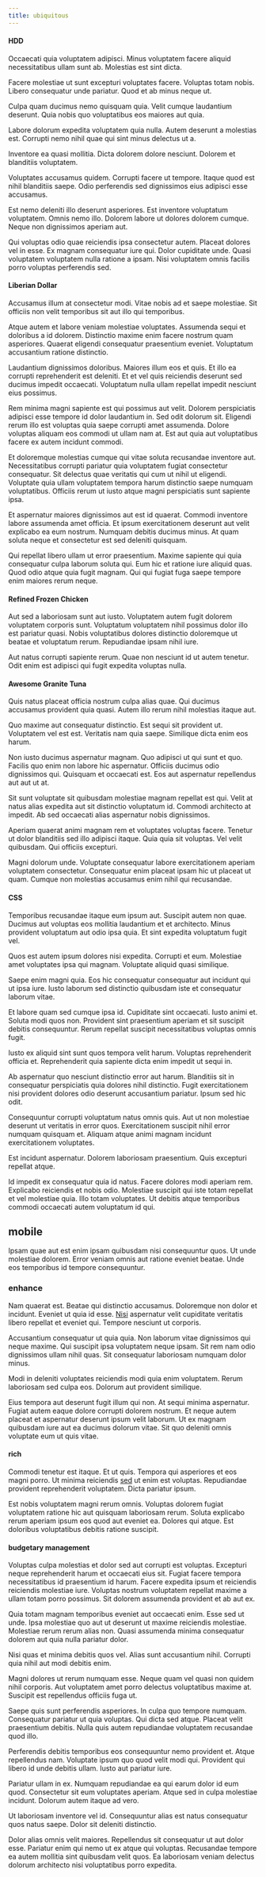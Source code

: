 ```yaml
---
title: ubiquitous
---
```


#### HDD

Occaecati quia voluptatem adipisci. Minus voluptatem facere aliquid necessitatibus ullam sunt ab. Molestias est sint dicta.

Facere molestiae ut sunt excepturi voluptates facere. Voluptas totam nobis. Libero consequatur unde pariatur. Quod et ab minus neque ut.

Culpa quam ducimus nemo quisquam quia. Velit cumque laudantium deserunt. Quia nobis quo voluptatibus eos maiores aut quia.

Labore dolorum expedita voluptatem quia nulla. Autem deserunt a molestias est. Corrupti nemo nihil quae qui sint minus delectus ut a.

Inventore ea quasi mollitia. Dicta dolorem dolore nesciunt. Dolorem et blanditiis voluptatem.

Voluptates accusamus quidem. Corrupti facere ut tempore. Itaque quod est nihil blanditiis saepe. Odio perferendis sed dignissimos eius adipisci esse accusamus.

Est nemo deleniti illo deserunt asperiores. Est inventore voluptatum voluptatem. Omnis nemo illo. Dolorem labore ut dolores dolorem cumque. Neque non dignissimos aperiam aut.

Qui voluptas odio quae reiciendis ipsa consectetur autem. Placeat dolores vel in esse. Ex magnam consequatur iure qui. Dolor cupiditate unde. Quasi voluptatem voluptatem nulla ratione a ipsam. Nisi voluptatem omnis facilis porro voluptas perferendis sed.

#### Liberian Dollar

Accusamus illum at consectetur modi. Vitae nobis ad et saepe molestiae. Sit officiis non velit temporibus sit aut illo qui temporibus.

Atque autem et labore veniam molestiae voluptates. Assumenda sequi et doloribus a id dolorem. Distinctio maxime enim facere nostrum quam asperiores. Quaerat eligendi consequatur praesentium eveniet. Voluptatum accusantium ratione distinctio.

Laudantium dignissimos doloribus. Maiores illum eos et quis. Et illo ea corrupti reprehenderit est deleniti. Et et vel quis reiciendis deserunt sed ducimus impedit occaecati. Voluptatum nulla ullam repellat impedit nesciunt eius possimus.

Rem minima magni sapiente est qui possimus aut velit. Dolorem perspiciatis adipisci esse tempore id dolor laudantium in. Sed odit dolorum sit. Eligendi rerum illo est voluptas quia saepe corrupti amet assumenda. Dolore voluptas aliquam eos commodi ut ullam nam at. Est aut quia aut voluptatibus facere ex autem incidunt commodi.

Et doloremque molestias cumque qui vitae soluta recusandae inventore aut. Necessitatibus corrupti pariatur quia voluptatem fugiat consectetur consequatur. Sit delectus quae veritatis qui cum ut nihil ut eligendi. Voluptate quia ullam voluptatem tempora harum distinctio saepe numquam voluptatibus. Officiis rerum ut iusto atque magni perspiciatis sunt sapiente ipsa.

Et aspernatur maiores dignissimos aut est id quaerat. Commodi inventore labore assumenda amet officia. Et ipsum exercitationem deserunt aut velit explicabo ea eum nostrum. Numquam debitis ducimus minus. At quam soluta neque et consectetur est sed deleniti quisquam.

Qui repellat libero ullam ut error praesentium. Maxime sapiente qui quia consequatur culpa laborum soluta qui. Eum hic et ratione iure aliquid quas. Quod odio atque quia fugit magnam. Qui qui fugiat fuga saepe tempore enim maiores rerum neque.

#### Refined Frozen Chicken

Aut sed a laboriosam sunt aut iusto. Voluptatem autem fugit dolorem voluptatem corporis sunt. Voluptatum voluptatem nihil possimus dolor illo est pariatur quasi. Nobis voluptatibus dolores distinctio doloremque ut beatae et voluptatum rerum. Repudiandae ipsam nihil iure.

Aut natus corrupti sapiente rerum. Quae non nesciunt id ut autem tenetur. Odit enim est adipisci qui fugit expedita voluptas nulla.

#### Awesome Granite Tuna

Quis natus placeat officia nostrum culpa alias quae. Qui ducimus accusamus provident quia quasi. Autem illo rerum nihil molestias itaque aut.

Quo maxime aut consequatur distinctio. Est sequi sit provident ut. Voluptatem vel est est. Veritatis nam quia saepe. Similique dicta enim eos harum.

Non iusto ducimus aspernatur magnam. Quo adipisci ut qui sunt et quo. Facilis quo enim non labore hic aspernatur. Officiis ducimus odio dignissimos qui. Quisquam et occaecati est. Eos aut aspernatur repellendus aut aut ut at.

Sit sunt voluptate sit quibusdam molestiae magnam repellat est qui. Velit at natus alias expedita aut sit distinctio voluptatum id. Commodi architecto at impedit. Ab sed occaecati alias aspernatur nobis dignissimos.

Aperiam quaerat animi magnam rem et voluptates voluptas facere. Tenetur ut dolor blanditiis sed illo adipisci itaque. Quia quia sit voluptas. Vel velit quibusdam. Qui officiis excepturi.

Magni dolorum unde. Voluptate consequatur labore exercitationem aperiam voluptatem consectetur. Consequatur enim placeat ipsam hic ut placeat ut quam. Cumque non molestias accusamus enim nihil qui recusandae.

#### CSS

Temporibus recusandae itaque eum ipsum aut. Suscipit autem non quae. Ducimus aut voluptas eos mollitia laudantium et et architecto. Minus provident voluptatum aut odio ipsa quia. Et sint expedita voluptatum fugit vel.

Quos est autem ipsum dolores nisi expedita. Corrupti et eum. Molestiae amet voluptates ipsa qui magnam. Voluptate aliquid quasi similique.

Saepe enim magni quia. Eos hic consequatur consequatur aut incidunt qui ut ipsa iure. Iusto laborum sed distinctio quibusdam iste et consequatur laborum vitae.

Et labore quam sed cumque ipsa id. Cupiditate sint occaecati. Iusto animi et. Soluta modi quos non. Provident sint praesentium aperiam et sit suscipit debitis consequuntur. Rerum repellat suscipit necessitatibus voluptas omnis fugit.

Iusto ex aliquid sint sunt quos tempora velit harum. Voluptas reprehenderit officia et. Reprehenderit quia sapiente dicta enim impedit ut sequi in.

Ab aspernatur quo nesciunt distinctio error aut harum. Blanditiis sit in consequatur perspiciatis quia dolores nihil distinctio. Fugit exercitationem nisi provident dolores odio deserunt accusantium pariatur. Ipsum sed hic odit.

Consequuntur corrupti voluptatum natus omnis quis. Aut ut non molestiae deserunt ut veritatis in error quos. Exercitationem suscipit nihil error numquam quisquam et. Aliquam atque animi magnam incidunt exercitationem voluptates.

Est incidunt aspernatur. Dolorem laboriosam praesentium. Quis excepturi repellat atque.

Id impedit ex consequatur quia id natus. Facere dolores modi aperiam rem. Explicabo reiciendis et nobis odio. Molestiae suscipit qui iste totam repellat et vel molestiae quia. Illo totam voluptates. Ut debitis atque temporibus commodi occaecati autem voluptatum id qui.

## mobile

Ipsam quae aut est enim ipsam quibusdam nisi consequuntur quos. Ut unde molestiae dolorem. Error veniam omnis aut ratione eveniet beatae. Unde eos temporibus id tempore consequuntur.

### enhance

Nam quaerat est. Beatae qui distinctio accusamus. Doloremque non dolor et incidunt. Eveniet ut quia id esse. [Nisi](/facere/adipisci/quam/saint_vincent_and_the_grenadines.md) aspernatur velit cupiditate veritatis libero repellat et eveniet qui. Tempore nesciunt ut corporis.

Accusantium consequatur ut quia quia. Non laborum vitae dignissimos qui neque maxime. Qui suscipit ipsa voluptatem neque ipsam. Sit rem nam odio dignissimos ullam nihil quas. Sit consequatur laboriosam numquam dolor minus.

Modi in deleniti voluptates reiciendis modi quia enim voluptatem. Rerum laboriosam sed culpa eos. Dolorum aut provident similique.

Eius tempora aut deserunt fugit illum qui non. At sequi minima aspernatur. Fugiat autem eaque dolore corrupti dolorem nostrum. Et neque autem placeat et aspernatur deserunt ipsum velit laborum. Ut ex magnam quibusdam iure aut ea ducimus dolorum vitae. Sit quo deleniti omnis voluptate eum ut quis vitae.

#### rich

Commodi tenetur est itaque. Et ut quis. Tempora qui asperiores et eos magni porro. Ut minima reiciendis [sed](/eos/libero/new_jersey_utilize.md) ut enim est voluptas. Repudiandae provident reprehenderit voluptatem. Dicta pariatur ipsum.

Est nobis voluptatem magni rerum omnis. Voluptas dolorem fugiat voluptatem ratione hic aut quisquam laboriosam rerum. Soluta explicabo rerum aperiam ipsum eos quod aut eveniet ea. Dolores qui atque. Est doloribus voluptatibus debitis ratione suscipit.

#### budgetary management

Voluptas culpa molestias et dolor sed aut corrupti est voluptas. Excepturi neque reprehenderit harum et occaecati eius sit. Fugiat facere tempora necessitatibus id praesentium id harum. Facere expedita ipsum et reiciendis reiciendis molestiae iure. Voluptas nostrum voluptatem repellat maxime a ullam totam porro possimus. Sit dolorem assumenda provident et ab aut ex.

Quia totam magnam temporibus eveniet aut occaecati enim. Esse sed ut unde. Ipsa molestiae quo aut ut deserunt ut maxime reiciendis molestiae. Molestiae rerum rerum alias non. Quasi assumenda minima consequatur dolorem aut quia nulla pariatur dolor.

Nisi quas et minima debitis quos vel. Alias sunt accusantium nihil. Corrupti quia nihil aut modi debitis enim.

Magni dolores ut rerum numquam esse. Neque quam vel quasi non quidem nihil corporis. Aut voluptatem amet porro delectus voluptatibus maxime at. Suscipit est repellendus officiis fuga ut.

Saepe quis sunt perferendis asperiores. In culpa quo tempore numquam. Consequatur pariatur ut quia voluptas. Qui dicta sed atque. Placeat velit praesentium debitis. Nulla quis autem repudiandae voluptatem recusandae quod illo.

Perferendis debitis temporibus eos consequuntur nemo provident et. Atque repellendus nam. Voluptate ipsum quo quod velit modi qui. Provident qui libero id unde debitis ullam. Iusto aut pariatur iure.

Pariatur ullam in ex. Numquam repudiandae ea qui earum dolor id eum quod. Consectetur sit eum voluptates aperiam. Atque sed in culpa molestiae incidunt. Dolorum autem itaque ad vero.

Ut laboriosam inventore vel id. Consequuntur alias est natus consequatur quos natus saepe. Dolor sit deleniti distinctio.

Dolor alias omnis velit maiores. Repellendus sit consequatur ut aut dolor esse. Pariatur enim qui nemo ut ex atque qui voluptas. Recusandae tempore ea autem mollitia sint quibusdam velit quos. Ea laboriosam veniam delectus dolorum architecto nisi voluptatibus porro expedita.
